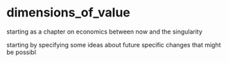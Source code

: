 dimensions_of_value
===================

starting as a chapter on economics between now and the singularity


starting by specifying some ideas about future specific changes that might be possibl
